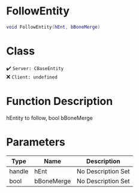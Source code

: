 # FollowEntity
```lua
void FollowEntity(hEnt, bBoneMerge)
```
# Class
✔️ `Server: CBaseEntity`  
❌ `Client: undefined`  

# Function Description
hEntity to follow, bool bBoneMerge
# Parameters
Type|Name|Description
--|--|--
handle|hEnt|No Description Set
bool|bBoneMerge|No Description Set
